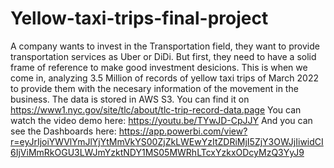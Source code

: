 # Yellow-taxi-trips-final-project

A company wants to invest in the Transportation field, they want to provide transportation services as Uber or DiDi. But first, they need to have a solid frame of reference to make good investment desicions. This is when we come in, analyzing 3.5 Million of records of yellow taxi trips of March 2022 to provide them with the necesary information of the movement in the business.
The data is stored in AWS S3. You can find it on https://www1.nyc.gov/site/tlc/about/tlc-trip-record-data.page
You can watch the video demo here: https://youtu.be/TYwJD-CpJJY
And you can see the Dashboards here: https://app.powerbi.com/view?r=eyJrIjoiYWVlYmJlYjYtMmVkYS00ZjZkLWEwYzItZDRiMjI5ZjY3OWJjIiwidCI6IjViMmRkOGU3LWJmYzktNDY1MS05MWRhLTcxYzkxODcyMzQ3YyJ9
